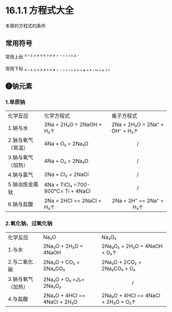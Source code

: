 # 16.1.1 方程式大全

本章的方程式的条件
## 常用符号  
常用上标
⁰ ¹ ² ³ ⁴ ⁵ ⁶ ⁷ ⁸ ⁹ ⁺ ⁻ ⁼ ⁽ ⁾ ⁿ º ˙  
<br>
常用下标
₀ ₁ ₂ ₃ ₄ ₅ ₆ ₇ ₈ ₉ ₊ ₋ ₌ ₍ ₎ ₐ ₑ ₒ ₓ ₔ ₕ ₖ ₗ ₘ ₙ ₚ ₛ ₜ


## ❶钠元素 
### 1.单质钠  

<table>
  <tr>
    <td>化学反应</td>
    <td>化学方程式</td>
    <td>离子方程式</td>
  </tr>
  <tr>
    <td>1.钠与水</td>
    <td>2Na + 2H₂O = 2NaOH + H₂↑</td>
    <td>2Na + 2H₂O = 2Na⁺ + OH⁻ + H₂↑</td>
  </tr>
  <tr>
    <td>2.钠与氧气（常温）</td>
    <td>4Na + O₂ = 2Na₂O</td>
    <td><div align=center>/</div></td>
  </tr>
  <tr>
    <td>3.钠与氧气（加热）</td>
    <td>4Na + O₂ = 2Na₂O</td>
    <td><div align=center>/</div></td>
  </tr>
  <tr>
    <td>4.钠与氯气</td>
    <td>2Na + Cl₂ = 2NaCl</td>
    <td><div align=center>/</div></td>
  </tr>
  <tr>
    <td>5.钠冶炼金属钛</td>
    <td>4Na + TiCl₄ =700-800℃= Ti + 4NaCl</td>
    <td><div align=center>/</div></td>
  </tr>
  <tr>
    <td>6.钠与盐酸</td>
    <td>2Na + 2HCl == 2NaCl + H₂↑</td>
    <td><div align=center>2Na + 2H⁺ == 2Na⁺ + H₂↑</div></td>
  </tr>
</table>

### 2.氧化钠、过氧化钠

<table>
  <tr>
    <td>化学反应</td>
    <td>Na₂O</td>
    <td>Na₂O₂</td>
  </tr>
  <tr>
    <td>1.与水</td>
    <td>2Na₂O + 2H₂O = 4NaOH</td>
    <td>2Na₂O₂ + 2H₂O = 4NaOH + O₂↑</td>
  </tr>
  <tr>
    <td>2.与二氧化碳</td>
    <td>2Na₂O + CO₂ = 2Na₂CO₃</td>
    <td>2Na₂O + 2CO₂ = 2Na₂CO₃ + O₂</td>
  </tr>
  <tr>
    <td>3.钠与氧气（加热）</td>
    <td>2Na₂O + O₂ =△= 2Na₂O₂</td>
    <td><div align=center>/</div></td>
  </tr>
  <tr>
    <td>4.与盐酸</td>
    <td>2Na₂O + 4HCl == 4NaCl + 2H₂O</td>
    <td>2Na₂O + 4HCl == 4NaCl + 2H₂O + O₂↑</td>
  </tr>
</table>
